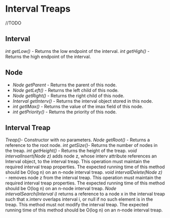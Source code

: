 # Interval Treaps
//TODO

## Interval
*int getLow()* - Returns the low endpoint of the interval.
*int getHigh()* - Returns the high endpoint of the interval.

## Node
* *Node getParent* - Returns the parent of this node.
* *Node getLeft()* - Returns the left child of this node.
* *Node getRight()* - Returns the right child of this node.
* *Interval getInterv()* - Returns the interval object stored in this node.
* *int getIMax()* - Returns the value of the imax field of this node.
* *int getPriority()* - Returns the priority of this node.

## Interval Treap
*Treap()*- Constructor with no parameters.
*Node getRoot()* - Returns a reference to the root node.
*int getSize()*- Returns the number of nodes in the treap.
*int getHeight()* - Returns the height of the treap.
*void intervalInsert(Node z)* adds node z, whose interv attribute references an
Interval object, to the interval treap. This operation must maintain the required interval
treap properties. The expected running time of this method should be O(log n) on an
n-node interval treap.
*void intervalDelete(Node z)* - removes node z from the interval treap. This operation
must maintain the required interval treap properties. The expected running time of this
method should be O(log n) on an n-node interval treap.
*Node intervalSearch(Interval i)* returns a reference to a node x in the interval
treap such that x.interv overlaps interval i, or null if no such element is in the treap.
This method must not modify the interval treap. The expected running time of this method
should be O(log n) on an n-node interval treap.




